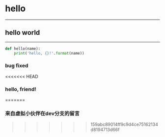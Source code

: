 # hello
---
## hello world

---
```python
def hello(name):
    print('hello, {}!'.format(name))
```

### bug fixed
<<<<<<< HEAD
### hello, friend!
=======

### 来自虚拟小伙伴在dev分支的留言
>>>>>>> 159abc89014ff9c9d4ce75162134d8194713d66f
